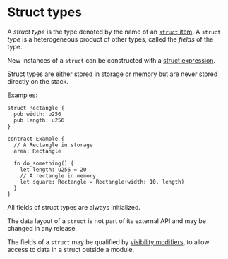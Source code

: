 # Struct types

A *struct type* is the type denoted by the name of an [`struct` item].
A `struct` *type* is a heterogeneous product of other types, called the
*fields* of the type.

New instances of a `struct` can be constructed with a [struct expression].

Struct types are either stored in storage or memory but are never stored directly on the stack.

Examples:

```fe
struct Rectangle {
  pub width: u256
  pub length: u256
}

contract Example {
  // A Rectangle in storage
  area: Rectangle

  fn do_something() {
    let length: u256 = 20
    // A rectangle in memory
    let square: Rectangle = Rectangle(width: 10, length)
  }
}
```

All fields of struct types are always initialized.

The data layout of a `struct` is not part of its external API and may be changed in any release.

The fields of a `struct` may be qualified by [visibility modifiers], to allow
access to data in a struct outside a module.

[struct expression]: ../../expressions/struct.md
[visibility modifiers]: ../../items/visibility_and_privacy.md
[`struct` item]: ../../items/structs.md
